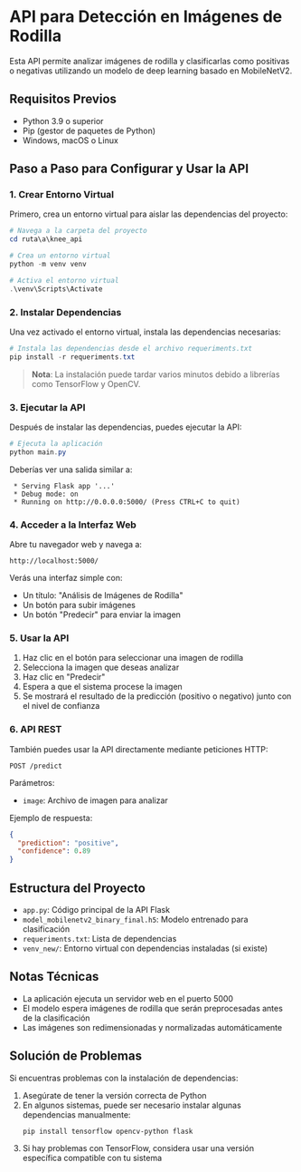 # API para Detección en Imágenes de Rodilla

Esta API permite analizar imágenes de rodilla y clasificarlas como positivas o negativas utilizando un modelo de deep learning basado en MobileNetV2.

## Requisitos Previos

- Python 3.9 o superior
- Pip (gestor de paquetes de Python)
- Windows, macOS o Linux

## Paso a Paso para Configurar y Usar la API

### 1. Crear Entorno Virtual

Primero, crea un entorno virtual para aislar las dependencias del proyecto:

```powershell
# Navega a la carpeta del proyecto
cd ruta\a\knee_api

# Crea un entorno virtual
python -m venv venv

# Activa el entorno virtual
.\venv\Scripts\Activate
```

### 2. Instalar Dependencias

Una vez activado el entorno virtual, instala las dependencias necesarias:

```powershell
# Instala las dependencias desde el archivo requeriments.txt
pip install -r requeriments.txt
```

> **Nota**: La instalación puede tardar varios minutos debido a librerías como TensorFlow y OpenCV.

### 3. Ejecutar la API

Después de instalar las dependencias, puedes ejecutar la API:

```powershell
# Ejecuta la aplicación
python main.py
```

Deberías ver una salida similar a:
```
 * Serving Flask app '...'
 * Debug mode: on
 * Running on http://0.0.0.0:5000/ (Press CTRL+C to quit)
```

### 4. Acceder a la Interfaz Web

Abre tu navegador web y navega a:

```
http://localhost:5000/
```

Verás una interfaz simple con:
- Un título: "Análisis de Imágenes de Rodilla"
- Un botón para subir imágenes
- Un botón "Predecir" para enviar la imagen

### 5. Usar la API

1. Haz clic en el botón para seleccionar una imagen de rodilla
2. Selecciona la imagen que deseas analizar
3. Haz clic en "Predecir"
4. Espera a que el sistema procese la imagen
5. Se mostrará el resultado de la predicción (positivo o negativo) junto con el nivel de confianza

### 6. API REST

También puedes usar la API directamente mediante peticiones HTTP:

```
POST /predict
```

Parámetros:
- `image`: Archivo de imagen para analizar

Ejemplo de respuesta:
```json
{
  "prediction": "positive",
  "confidence": 0.89
}
```

## Estructura del Proyecto

- `app.py`: Código principal de la API Flask
- `model_mobilenetv2_binary_final.h5`: Modelo entrenado para clasificación
- `requeriments.txt`: Lista de dependencias
- `venv_new/`: Entorno virtual con dependencias instaladas (si existe)

## Notas Técnicas

- La aplicación ejecuta un servidor web en el puerto 5000
- El modelo espera imágenes de rodilla que serán preprocesadas antes de la clasificación
- Las imágenes son redimensionadas y normalizadas automáticamente

## Solución de Problemas

Si encuentras problemas con la instalación de dependencias:
1. Asegúrate de tener la versión correcta de Python
2. En algunos sistemas, puede ser necesario instalar algunas dependencias manualmente:
   ```
   pip install tensorflow opencv-python flask
   ```
3. Si hay problemas con TensorFlow, considera usar una versión específica compatible con tu sistema

